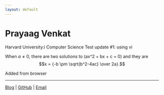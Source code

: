 ```yaml
---
layout: default
---
```


# Prayaag Venkat

Harvard University:i Computer Science
Test update #1: using vi
 
When $a \ne 0$, there are two solutions to \(ax^2 + bx + c = 0\) and they are $$x = {-b \pm \sqrt{b^2-4ac} \over 2a}.$$

Added from browser
___
[Blog](https://pkvasv.github.io/blog) | [GitHub](https://github.com/pkvasv) | [Email](mailto:pkvasv@gmail.com)
